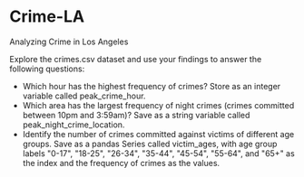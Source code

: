 # Crime-LA
Analyzing Crime in Los Angeles

Explore the crimes.csv dataset and use your findings to answer the following questions:
+ Which hour has the highest frequency of crimes? Store as an integer variable called peak_crime_hour.
+ Which area has the largest frequency of night crimes (crimes committed between 10pm and 3:59am)? Save as a string variable called peak_night_crime_location.
+ Identify the number of crimes committed against victims of different age groups. Save as a pandas Series called victim_ages, with age group labels "0-17", "18-25", "26-34", "35-44", "45-54", "55-64", and "65+" as the index and the frequency of crimes as the values.
